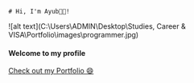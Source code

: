  
    # Hi, I'm Ayub👨‍💻! 

![alt text](C:\Users\ADMIN\Desktop\Studies, Career & VISA\Portfolio\images\programmer.jpg)

#### Welcome to my profile

[Check out my Portfolio 😄](https://ayubben.github.io/Portfolio-Projects/)


